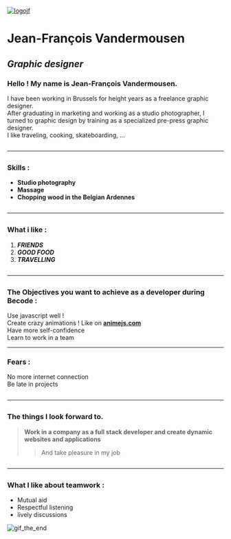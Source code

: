 <p class="has-line-data" data-line-start="0" data-line-end="1"><a href="https://jfgraphisme.be/#infographiste"><img src="https://jfgraphisme.be/jflogo.jpg" alt="logojf"></a></p>
<h1 class="code-line" data-line-start=1 data-line-end=2 ><a id="JeanFranois_Vandermousen_1"></a>Jean-François Vandermousen</h1>
<h2 class="code-line" data-line-start=2 data-line-end=3 ><a id="_Graphic_designer__2"></a><em>Graphic designer</em></h2>
<h3 class="code-line" data-line-start=4 data-line-end=5 ><a id="Hello__My_name_is_JeanFranois_Vandermousen_4"></a>Hello ! My name is Jean-François Vandermousen.</h3>
<p class="has-line-data" data-line-start="5" data-line-end="8">I have been working in Brussels for height years as a freelance graphic designer.<br>
After graduating in marketing and working as a studio photographer, I turned to graphic design by training as a specialized pre-press graphic designer.<br>
I like traveling, cooking, skateboarding, …</p>
<hr style="margin: 2em 0;">
<h3 class="code-line" data-line-start=9 data-line-end=10 ><a id="Skills__9"></a>Skills :</h3>
<ul>
<li class="has-line-data" data-line-start="10" data-line-end="11"><strong>Studio photography</strong></li>
<li class="has-line-data" data-line-start="11" data-line-end="12"><strong>Massage</strong></li>
<li class="has-line-data" data-line-start="12" data-line-end="13"><strong>Chopping wood in the Belgian Ardennes</strong></li>
</ul>
<hr style="margin: 2em 0;">
<h3 class="code-line" data-line-start=14 data-line-end=15 ><a id="What_i_like__14"></a>What i like :</h3>
<ol>
<li class="has-line-data" data-line-start="15" data-line-end="16"><strong><em>FRIENDS</em></strong></li>
<li class="has-line-data" data-line-start="16" data-line-end="17"><strong><em>GOOD FOOD</em></strong></li>
<li class="has-line-data" data-line-start="17" data-line-end="18"><strong><em>TRAVELLING</em></strong></li>
</ol>
<hr style="margin: 2em 0;">
<h3 class="code-line" data-line-start=19 data-line-end=20 ><a id="The_Objectives_you_want_to_achieve_as_a_developer_during_Becode__19"></a>The Objectives you want to achieve as a developer during Becode :</h3>
<p class="has-line-data" data-line-start="20" data-line-end="24">Use javascript well !<br>
Create crazy animations ! Like on <strong><a href="https://animejs.com/">animejs.com</a></strong><br>
Have more self-confidence<br>
Learn to work in a team</p>
<hr>
<h3 class="code-line" data-line-start=25 data-line-end=26 ><a id="Fears__25"></a>Fears :</h3>
<p class="has-line-data" data-line-start="26" data-line-end="28">No more internet connection<br>
Be late in projects</p>
<hr style="margin: 2em 0;">
<h3 class="code-line" data-line-start=29 data-line-end=30 ><a id="The_things_I_look_forward_to_29"></a>The things I look forward to.</h3>
<blockquote>
<p class="has-line-data" data-line-start="30" data-line-end="31"><strong>Work in a company as a full stack developer and create dynamic websites and applications</strong></p>
<blockquote>
<p class="has-line-data" data-line-start="32" data-line-end="33">And take pleasure in my job</p>
</blockquote>
</blockquote>
<hr style="margin: 2em 0;">
<h3 class="code-line" data-line-start=34 data-line-end=35 ><a id="What_I_like_about_teamwork__34"></a>What I like about teamwork :</h3>
<ul>
<li class="has-line-data" data-line-start="35" data-line-end="36">Mutual aid</li>
<li class="has-line-data" data-line-start="36" data-line-end="37">Respectful listening</li>
<li class="has-line-data" data-line-start="37" data-line-end="39">lively discussions</li>
</ul>
<p class="has-line-data" data-line-start="39" data-line-end="40"><img src="https://media.giphy.com/media/APHFMUIaTnLIA/giphy.gif" alt="gif_the_end"></p>

